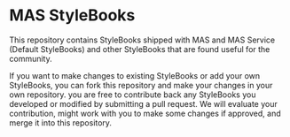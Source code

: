 # MAS StyleBooks


This repository contains StyleBooks shipped with MAS and MAS Service (Default StyleBooks) and other StyleBooks that are found useful for the community.

If you want to make changes to existing StyleBooks or add your own StyleBooks, you can fork this repository and make your changes in your own repository.  you are free to contribute back any StyleBooks you developed or modified by submitting a pull request. We will evaluate your contribution, might work with you to make some changes if approved, and merge it into this repository.
 
